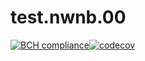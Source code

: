 # test.nwnb.00
[![BCH compliance](https://bettercodehub.com/edge/badge/lagora/test.nwnb.00?branch=master)](https://bettercodehub.com/)[![codecov](https://codecov.io/gh/lagora/test.nwnb.00/branch/master/graph/badge.svg)](https://codecov.io/gh/lagora/test.nwnb.00)
